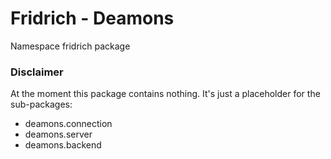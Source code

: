 # Fridrich - Deamons
Namespace fridrich package

### Disclaimer

At the moment this package contains nothing. It's just
a placeholder for the sub-packages:
- deamons.connection
- deamons.server
- deamons.backend
